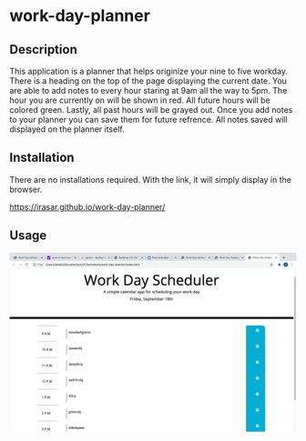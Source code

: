 # work-day-planner

## Description 

This application is a planner that helps originize your nine to five workday. There is a heading on the top of the page displaying the current date. You are able to add notes to every hour staring at 9am all the way to 5pm. The hour you are currently on will be shown in red. All future hours will be colored green. Lastly, all past hours will be grayed out. Once you add notes to your planner you can save them for future refrence. All notes saved will displayed on the planner itself.



## Installation

There are no installations required. With the link, it will simply display in the browser.

 https://irasar.github.io/work-day-planner/


## Usage 



![alt text](assets/planner.png)
